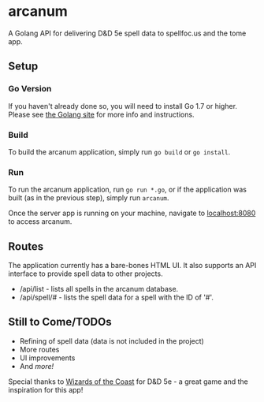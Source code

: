 # arcanum
A Golang API for delivering D&D 5e spell data to spellfoc.us and the tome app.

## Setup
### Go Version
If you haven't already done so, you will need to install Go 1.7 or higher. Please see [the Golang site](golang.org) for more info and instructions.

### Build
To build the arcanum application, simply run ```go build``` or ```go install```.

### Run
To run the arcanum application, run ```go run *.go```, or if the application was built (as in the previous step), simply run ```arcanum```.

Once the server app is running on your machine, navigate to [localhost:8080](localhost:8080) to access arcanum.

## Routes
The application currently has a bare-bones HTML UI. It also supports an API interface to provide spell data to other projects.
* /api/list - lists all spells in the arcanum database.
* /api/spell/# - lists the spell data for a spell with the ID of '#'.

## Still to Come/TODOs
* Refining of spell data (data is not included in the project)
* More routes
* UI improvements
* And *more!*

Special thanks to [Wizards of the Coast](http://company.wizards.com/) for D&D 5e - a great game and the inspiration for this app!
